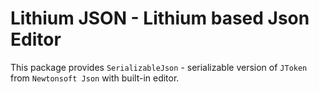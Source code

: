 ﻿# Lithium JSON - Lithium based Json Editor
This package provides `SerializableJson` - serializable version of `JToken` from `Newtonsoft Json` with built-in editor.